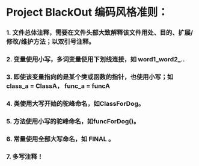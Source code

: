 # Project BlackOut 编码风格准则：

### 1. 文件总体注释，需要在文件头部大致解释该文件用处、目的、扩展/修改/维护方法；以双引号注释。
### 2. 变量使用小写，多词变量使用下划线连接，如 word1_word2_..
### 3. 即使该变量指向的是某个类或函数的指针，也使用小写；如 class_a = ClassA， func_a = funcA
### 4. 类使用大写开始的驼峰命名，如ClassForDog。
### 5. 方法使用小写的驼峰命名，如funcForDog()。
### 6. 常量使用全部大写命名，如 FINAL 。
### 7. 多写注释！